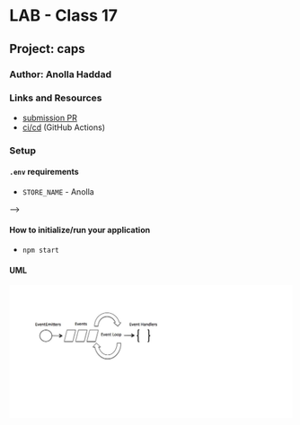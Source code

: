 # LAB - Class 17

## Project: caps

### Author: Anolla Haddad

### Links and Resources

- [submission PR](https://github.com/401-advanced-javascript-Anolla/caps/pull/2)
- [ci/cd](https://github.com/401-advanced-javascript-Anolla/caps/runs/772083358) (GitHub Actions)
<!-- - [back-end server url](http://xyz.com) (when applicable)
- [front-end application](http://xyz.com) (when applicable) -->

### Setup

#### `.env` requirements

- `STORE_NAME` - Anolla
<!-- i.e.

- `PORT` - Port Number
- `MONGODB_URI` - URL to the running mongo instance/db --> -->

#### How to initialize/run your application

-  `npm start`

<!-- #### How to use your library (where applicable) -->

<!-- #### Tests

- `npm test` -->

#### UML

![UML](./UML/lab16.png)
